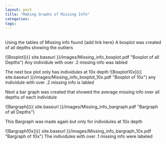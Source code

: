 ```yaml
---
layout: post
title: "Making Graphs of Missing Info"
categories: 
tags: 
---
```


##

Using the tables of Missing info found {add link here} A boxplot was created of all depths showing the outliers 

![Boxplot]({{ site.baseurl }}/images/Missing_info_boxplot.pdf "Boxplot of all Depths")
Any individule with over .2 missing info was labled

The next box plot only has individules at 10x depth
![Boxplot10x]({{ site.baseurl }}/images/Missing_info_boxplot_10x.pdf "Boxplot of 10x")
any individule with over .2 missing info is labled 


Next a bar graph was created that showed the average missing info over all depths of each individule 

![Bargraph]({{ site.baseurl }}/images/Missing_info_bargraph.pdf "Bargraph of all Depths")

This Bargraph was made again but only for individules at 10x depth

![Bargraph10x]({{ site.baseurl }}/images/Missing_info_bargraph_10x.pdf "Bargraph of 10x")
The individules with over .1 missing info were labeled 